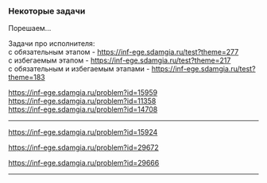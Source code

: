 ### Некоторые задачи  


Порешаем...  

Задачи про исполнителя:  
с обязательным этапом - https://inf-ege.sdamgia.ru/test?theme=277  
с избегаемым этапом - https://inf-ege.sdamgia.ru/test?theme=217  
с обязательным и избегаемым этапами - https://inf-ege.sdamgia.ru/test?theme=183  

https://inf-ege.sdamgia.ru/problem?id=15959  
https://inf-ege.sdamgia.ru/problem?id=11358  
https://inf-ege.sdamgia.ru/problem?id=14708  

---  

https://inf-ege.sdamgia.ru/problem?id=15924  

https://inf-ege.sdamgia.ru/problem?id=29672  

https://inf-ege.sdamgia.ru/problem?id=29666  

---  

```

```
